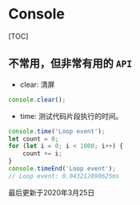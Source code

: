 # Console
[TOC]

## 不常用，但非常有用的 `API`

- clear: 清屏
```javascript
console.clear();
```

- time: 测试代码片段执行的时间。
```javascript
console.time('Loop event');
let count = 0;
for (let i = 0; i < 1000; i++) {
    count += i;
}
console.timeEnd('Loop event');
// Loop event: 0.043212890625ms
```


最后更新于2020年3月25日

[^footnote]: timestamp-最后更新于2020年3月25日
